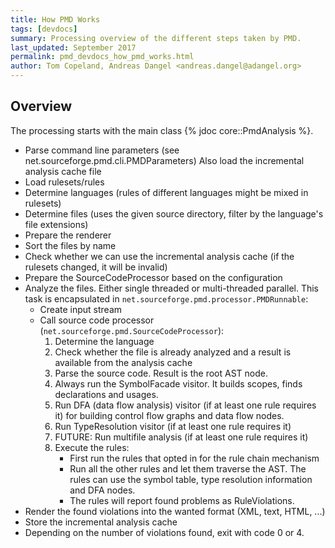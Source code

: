 ```yaml
---
title: How PMD Works
tags: [devdocs]
summary: Processing overview of the different steps taken by PMD.
last_updated: September 2017
permalink: pmd_devdocs_how_pmd_works.html
author: Tom Copeland, Andreas Dangel <andreas.dangel@adangel.org>
---
```


## Overview

The processing starts with the main class {% jdoc core::PmdAnalysis %}.

*   Parse command line parameters (see net.sourceforge.pmd.cli.PMDParameters)
    Also load the incremental analysis cache file
*   Load rulesets/rules
*   Determine languages (rules of different languages might be mixed in rulesets)
*   Determine files (uses the given source directory, filter by the language's file extensions)
*   Prepare the renderer
*   Sort the files by name
*   Check whether we can use the incremental analysis cache (if the rulesets changed, it will be invalid)
*   Prepare the SourceCodeProcessor based on the configuration
*   Analyze the files. Either single threaded or multi-threaded parallel. This task is encapsulated
    in `net.sourceforge.pmd.processor.PMDRunnable`:
    *   Create input stream
    *   Call source code processor (`net.sourceforge.pmd.SourceCodeProcessor`):
        1.  Determine the language
        2.  Check whether the file is already analyzed and a result is available from the analysis cache
        3.  Parse the source code. Result is the root AST node.
        4.  Always run the SymbolFacade visitor. It builds scopes, finds declarations and usages.
        5.  Run DFA (data flow analysis) visitor (if at least one rule requires it) for building
            control flow graphs and data flow nodes.
        6.  Run TypeResolution visitor (if at least one rule requires it)
        7.  FUTURE: Run multifile analysis (if at least one rule requires it)
        8.  Execute the rules:
            *   First run the rules that opted in for the rule chain mechanism
            *   Run all the other rules and let them traverse the AST. The rules can use the symbol table,
                type resolution information and DFA nodes.
            *   The rules will report found problems as RuleViolations.
*   Render the found violations into the wanted format (XML, text, HTML, ...)
*   Store the incremental analysis cache
*   Depending on the number of violations found, exit with code 0 or 4.
